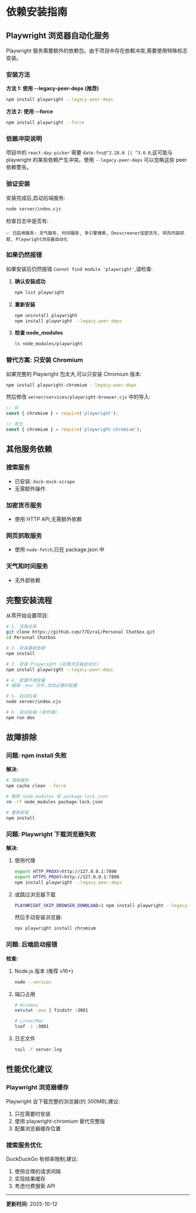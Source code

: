 # 依赖安装指南

## Playwright 浏览器自动化服务

Playwright 服务需要额外的依赖包。由于项目中存在依赖冲突,需要使用特殊标志安装。

### 安装方法

**方法 1: 使用 --legacy-peer-deps (推荐)**

```bash
npm install playwright --legacy-peer-deps
```

**方法 2: 使用 --force**

```bash
npm install playwright --force
```

### 依赖冲突说明

项目中的 `react-day-picker` 需要 `date-fns@^2.28.0 || ^3.0.0`,这可能与 playwright 的某些依赖产生冲突。使用 `--legacy-peer-deps` 可以忽略这些 peer 依赖警告。

### 验证安装

安装完成后,启动后端服务:

```bash
node server/index.cjs
```

检查日志中是否有:
```
✅ 已启用服务: 天气服务, 时间服务, 多引擎搜索, Dexscreener加密货币, 网页内容抓取, Playwright浏览器自动化
```

### 如果仍然报错

如果安装后仍然报错 `Cannot find module 'playwright'`,请检查:

1. **确认安装成功**
   ```bash
   npm list playwright
   ```

2. **重新安装**
   ```bash
   npm uninstall playwright
   npm install playwright --legacy-peer-deps
   ```

3. **检查 node_modules**
   ```bash
   ls node_modules/playwright
   ```

### 替代方案: 只安装 Chromium

如果完整的 Playwright 包太大,可以只安装 Chromium 版本:

```bash
npm install playwright-chromium --legacy-peer-deps
```

然后修改 `server/services/playwright-browser.cjs` 中的导入:
```javascript
// 将
const { chromium } = require('playwright');

// 改为
const { chromium } = require('playwright-chromium');
```

## 其他服务依赖

### 搜索服务
- 已安装: `duck-duck-scrape`
- 无需额外操作

### 加密货币服务
- 使用 HTTP API,无需额外依赖

### 网页抓取服务
- 使用 `node-fetch`,已在 package.json 中

### 天气和时间服务
- 无外部依赖

## 完整安装流程

从零开始设置项目:

```bash
# 1. 克隆仓库
git clone https://github.com/77Ezra1/Personal Chatbox.git
cd Personal Chatbox

# 2. 安装基础依赖
npm install

# 3. 安装 Playwright (如需浏览器自动化)
npm install playwright --legacy-peer-deps

# 4. 配置环境变量
# 编辑 .env 文件,添加必要的配置

# 5. 启动后端
node server/index.cjs

# 6. 启动前端 (新终端)
npm run dev
```

## 故障排除

### 问题: npm install 失败

**解决:**
```bash
# 清除缓存
npm cache clean --force

# 删除 node_modules 和 package-lock.json
rm -rf node_modules package-lock.json

# 重新安装
npm install
```

### 问题: Playwright 下载浏览器失败

**解决:**

1. 使用代理
   ```bash
   export HTTP_PROXY=http://127.0.0.1:7890
   export HTTPS_PROXY=http://127.0.0.1:7890
   npm install playwright --legacy-peer-deps
   ```

2. 或跳过浏览器下载
   ```bash
   PLAYWRIGHT_SKIP_BROWSER_DOWNLOAD=1 npm install playwright --legacy-peer-deps
   ```
   
   然后手动安装浏览器:
   ```bash
   npx playwright install chromium
   ```

### 问题: 后端启动报错

**检查:**
1. Node.js 版本 (推荐 v16+)
   ```bash
   node --version
   ```

2. 端口占用
   ```bash
   # Windows
   netstat -ano | findstr :3001
   
   # Linux/Mac
   lsof -i :3001
   ```

3. 日志文件
   ```bash
   tail -f server.log
   ```

## 性能优化建议

### Playwright 浏览器缓存

Playwright 会下载完整的浏览器(约 300MB),建议:

1. 只在需要时安装
2. 使用 playwright-chromium 替代完整版
3. 配置浏览器缓存位置

### 搜索服务优化

DuckDuckGo 有频率限制,建议:

1. 使用合理的请求间隔
2. 实现结果缓存
3. 考虑付费搜索 API

---

**更新时间:** 2025-10-12

